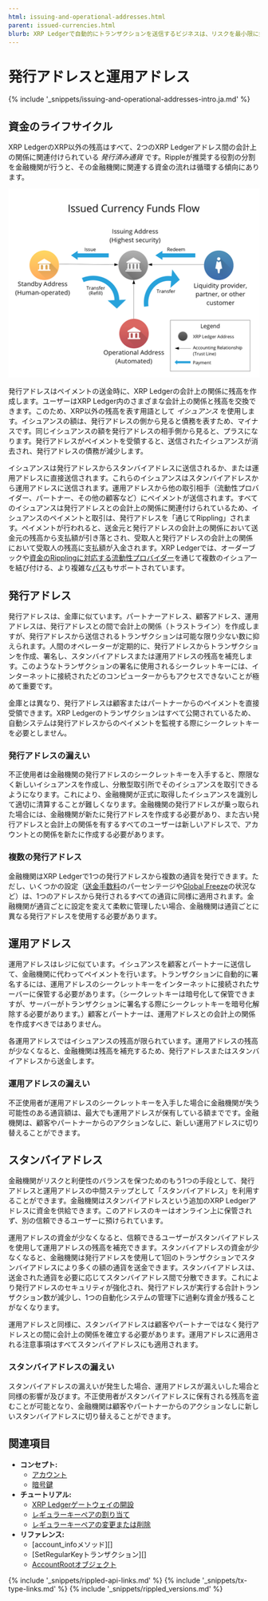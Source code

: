 ```yaml
---
html: issuing-and-operational-addresses.html
parent: issued-currencies.html
blurb: XRP Ledgerで自動的にトランザクションを送信するビジネスは、リスクを最小限に抑えるために目的ごとに別のアドレスを設定することをおすすめします。
---
```

# 発行アドレスと運用アドレス

{% include '_snippets/issuing-and-operational-addresses-intro.ja.md' %}
<!--{#_ #}-->

## 資金のライフサイクル

XRP LedgerのXRP以外の残高はすべて、2つのXRP Ledgerアドレス間の会計上の関係に関連付けられている _発行済み通貨_ です。Rippleが推奨する役割の分割を金融機関が行うと、その金融機関に関連する資金の流れは循環する傾向にあります。

[![図: 発行アドレスからスタンバイアドレス、運用アドレス、顧客アドレスおよびパートナーアドレスに移動し、最後に発行アドレスに戻る資金フロー](img/funds_flow_diagram.png)](img/funds_flow_diagram.png)

発行アドレスはペイメントの送金時に、XRP Ledgerの会計上の関係に残高を作成します。ユーザーはXRP Ledger内のさまざまな会計上の関係と残高を交換できます。このため、XRP以外の残高を表す用語として _イシュアンス_ を使用します。イシュアンスの額は、発行アドレスの側から見ると債務を表すため、マイナスです。同じイシュアンスの額を発行アドレスの相手側から見ると、プラスになります。発行アドレスがペイメントを受領すると、送信されたイシュアンスが消去され、発行アドレスの債務が減少します。

イシュアンスは発行アドレスからスタンバイアドレスに送信されるか、または運用アドレスに直接送信されます。これらのイシュアンスはスタンバイアドレスから運用アドレスに送信されます。運用アドレスから他の取引相手（流動性プロバイダー、パートナー、その他の顧客など）にペイメントが送信されます。すべてのイシュアンスは発行アドレスとの会計上の関係に関連付けられているため、イシュアンスのペイメントと取引は、発行アドレスを「通じてRippling」されます。ペイメントが行われると、送金元と発行アドレスの会計上の関係において送金元の残高から支払額が引き落とされ、受取人と発行アドレスの会計上の関係において受取人の残高に支払額が入金されます。XRP Ledgerでは、オーダーブックや[資金のRipplingに対応する流動性プロバイダー](rippling.html)を通じて複数のイシュアーを結び付ける、より複雑な[パス](paths.html)もサポートされています。

## 発行アドレス

発行アドレスは、金庫に似ています。パートナーアドレス、顧客アドレス、運用アドレスは、発行アドレスとの間で会計上の関係（トラストライン）を作成しますが、発行アドレスから送信されるトランザクションは可能な限り少ない数に抑えられます。人間のオペレーターが定期的に、発行アドレスからトランザクションを作成、署名し、スタンバイアドレスまたは運用アドレスの残高を補充します。このようなトランザクションの署名に使用されるシークレットキーには、インターネットに接続されたどのコンピューターからもアクセスできないことが極めて重要です。

金庫とは異なり、発行アドレスは顧客またはパートナーからのペイメントを直接受領できます。XRP Ledgerのトランザクションはすべて公開されているため、自動システムは発行アドレスからのペイメントを監視する際にシークレットキーを必要としません。

### 発行アドレスの漏えい

不正使用者は金融機関の発行アドレスのシークレットキーを入手すると、際限なく新しいイシュアンスを作成し、分散型取引所でそのイシュアンスを取引できるようになります。これにより、金融機関が正式に取得したイシュアンスを識別して適切に清算することが難しくなります。金融機関の発行アドレスが乗っ取られた場合には、金融機関が新たに発行アドレスを作成する必要があり、また古い発行アドレスと会計上の関係を有するすべてのユーザーは新しいアドレスで、アカウントとの関係を新たに作成する必要があります。

### 複数の発行アドレス

金融機関はXRP Ledgerで1つの発行アドレスから複数の通貨を発行できます。ただし、いくつかの設定（[送金手数料](transfer-fees.html)のパーセンテージや[Global Freeze](freezes.html)の状況など）は、1つのアドレスから発行されるすべての通貨に同様に適用されます。金融機関が通貨ごとに設定を変えて柔軟に管理したい場合、金融機関は通貨ごとに異なる発行アドレスを使用する必要があります。

## 運用アドレス

運用アドレスはレジに似ています。イシュアンスを顧客とパートナーに送信して、金融機関に代わってペイメントを行います。トランザクションに自動的に署名するには、運用アドレスのシークレットキーをインターネットに接続されたサーバーに保管する必要があります。（シークレットキーは暗号化して保管できますが、サーバーがトランザクションに署名する際にシークレットキーを暗号化解除する必要があります。）顧客とパートナーは、運用アドレスとの会計上の関係を作成すべきではありません。

各運用アドレスではイシュアンスの残高が限られています。運用アドレスの残高が少なくなると、金融機関は残高を補充するため、発行アドレスまたはスタンバイアドレスから送金します。

### 運用アドレスの漏えい

不正使用者が運用アドレスのシークレットキーを入手した場合に金融機関が失う可能性のある通貨額は、最大でも運用アドレスが保有している額までです。金融機関は、顧客やパートナーからのアクションなしに、新しい運用アドレスに切り替えることができます。

## スタンバイアドレス

金融機関がリスクと利便性のバランスを保つためのもう1つの手段として、発行アドレスと運用アドレスの中間ステップとして「スタンバイアドレス」を利用することができます。金融機関はスタンバイアドレスという追加のXRP Ledgerアドレスに資金を供給できます。このアドレスのキーはオンライン上に保管されず、別の信頼できるユーザーに預けられています。

運用アドレスの資金が少なくなると、信頼できるユーザーがスタンバイアドレスを使用して運用アドレスの残高を補充できます。スタンバイアドレスの資金が少なくなると、金融機関は発行アドレスを使用して1回のトランザクションでスタンバイアドレスにより多くの額の通貨を送金できます。スタンバイアドレスは、送金された通貨を必要に応じてスタンバイアドレス間で分散できます。これにより発行アドレスのセキュリティが強化され、発行アドレスが実行する合計トランザクション数が減少し、1つの自動化システムの管理下に過剰な資金が残ることがなくなります。

運用アドレスと同様に、スタンバイアドレスは顧客やパートナーではなく発行アドレスとの間に会計上の関係を確立する必要があります。運用アドレスに適用される注意事項はすべてスタンバイアドレスにも適用されます。

### スタンバイアドレスの漏えい

スタンバイアドレスの漏えいが発生した場合、運用アドレスが漏えいした場合と同様の影響が及びます。不正使用者がスタンバイアドレスに保有される残高を盗むことが可能となり、金融機関は顧客やパートナーからのアクションなしに新しいスタンバイアドレスに切り替えることができます。

## 関連項目

- **コンセプト:**
  - [アカウント](accounts.html)
  - [暗号鍵](cryptographic-keys.html)
- **チュートリアル:**
  - [XRP Ledgerゲートウェイの開設](become-an-xrp-ledger-gateway.html)
  - [レギュラーキーペアの割り当て](assign-a-regular-key-pair.html)
  - [レギュラーキーペアの変更または削除](change-or-remove-a-regular-key-pair.html)
- **リファレンス:**
  - [account_infoメソッド][]
  - [SetRegularKeyトランザクション][]
  - [AccountRootオブジェクト](accountroot.html)

<!--{# common link defs #}-->
{% include '_snippets/rippled-api-links.md' %}
{% include '_snippets/tx-type-links.md' %}
{% include '_snippets/rippled_versions.md' %}
